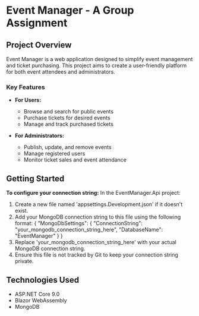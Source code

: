 # Event Manager - A Group Assignment

## Project Overview

Event Manager is a web application designed to simplify event management and ticket purchasing. This project aims to create a user-friendly platform for both event attendees and administrators.

### Key Features

- **For Users:**
  - Browse and search for public events
  - Purchase tickets for desired events
  - Manage and track purchased tickets

- **For Administrators:**
  - Publish, update, and remove events
  - Manage registered users
  - Monitor ticket sales and event attendance

## Getting Started

**To configure your connection string:**
In the EventManager.Api project:

1. Create a new file named 'appsettings.Development.json' if it doesn't exist.
2. Add your MongoDB connection string to this file using the following format:
   {
     "MongoDbSettings": {
       "ConnectionString": "your_mongodb_connection_string_here",
       "DatabaseName": "EventManager"
     }
   }
3. Replace 'your_mongodb_connection_string_here' with your actual MongoDB connection string.
4. Ensure this file is not tracked by Git to keep your connection string private.

## Technologies Used

- ASP.NET Core 9.0
- Blazor WebAssembly
- MongoDB
